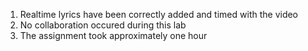1. Realtime lyrics have been correctly added and timed with the video
2. No collaboration occured during this lab
3. The assignment took approximately one hour
